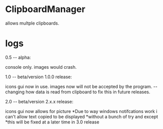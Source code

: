 # ClipboardManager
allows multple clipboards. 


# logs

0.5 -- alpha:

console only.
images would crash.

1.0 -- beta/version 1.0.0 release:

icons gui now in use.
images now will not be accepted by the program.
-- changing how data is read from clipboard to fix this in future releases.

2.0 -- beta/version 2.x.x release:

icons gui now allows for picture
*Due to way windows notifcations work i can't allow text copied to be displayed 
*without a bunch of try and except
*this will be fixed at a later time in 3.0 release

